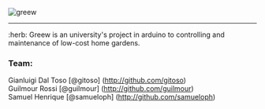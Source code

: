 ![greew](Imagens/greew-logo.png)
<hr>
:herb: Greew is an university's project in arduino to controlling and maintenance of low-cost home gardens.

### Team: <br>
Gianluigi Dal Toso [@gitoso] (http://github.com/gitoso) <br>
Guilmour Rossi [@guilmour] (http://github.com/guilmour) <br>
Samuel Henrique [@samueloph] (http://github.com/samueloph) <br>
